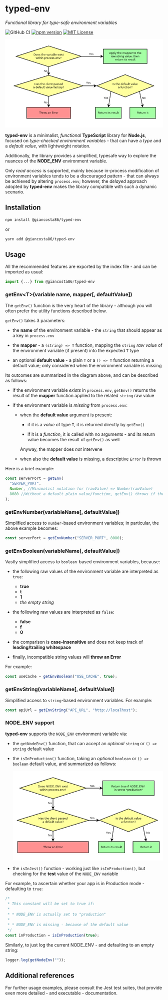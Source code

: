 # typed-env

_Functional library for type-safe environment variables_

![GitHub CI](https://github.com/giancosta86/typed-env/actions/workflows/publish-to-npm.yml/badge.svg)
[![npm version](https://badge.fury.io/js/@giancosta86%2Ftyped-env.svg)](https://badge.fury.io/js/@giancosta86%2Ftyped-env)
[![MIT License](https://img.shields.io/badge/license-MIT-blue.svg?style=flat)](/LICENSE)

![How getValue() works](./docs/diagrams/getEnv.png)

**typed-env** is a minimalist, _functional_ **TypeScript** library for **Node.js**, focused on _type-checked environment variables_ - that can have a _type_ and a _default value_, with lightweight notation.

Additionally, the library provides a simplified, typesafe way to explore the nuances of the **NODE_ENV** environment variable.

Only _read access_ is supported, mainly because in-process modification of environment variables tends to be a discouraged pattern - that can always be achieved by altering `process.env`; however, the _delayed_ approach adopted by **typed-env** makes the library compatible with such a dynamic scenario.

## Installation

```bash
npm install @giancosta86/typed-env
```

or

```bash
yarn add @giancosta86/typed-env
```

## Usage

All the recommended features are exported by the index file - and can be imported as usual:

```typescript
import {...} from @giancosta86/typed-env
```

### getEnv\<T\>(variable name, mapper\[, defaultValue\])

The `getEnv()` function is the very heart of the library - although you will often prefer the utility functions described below.

`getEnv()` takes 3 parameters:

- the **name** of the environment variable - the `string` that should appear as a key in `process.env`

- the **mapper** - a `(string) => T` function, mapping the `string` _raw value_ of the environment variable (if present) into the expected `T` type

- an optional **default value** - a plain `T` or a `() => T` function returning a default value; only considered when the environment variable is missing

Its outcomes are summarized in the diagram above, and can be described as follows:

- if the environment variable _exists_ in `process.env`, `getEnv()` returns the result of the **mapper** function applied to the related `string` raw value

- if the environment variable is _missing_ from `process.env`:

  - when the **default value** argument is present:

    - if it is a _value_ of type `T`, it is returned directly by `getEnv()`

    - if it is a _function_, it is called with no arguments - and its return value becomes the result of `getEnv()` as well

    Anyway, the mapper does _not_ intervene

  - when also the **default value** is missing, a descriptive `Error` is thrown

Here is a brief example:

```typescript
const serverPort = getEnv(
  "SERVER_PORT",
  Number, //Minimalist notation for (rawValue) => Number(rawValue)
  8080 //Without a default plain value/function, getEnv() throws if the env var is missing
);
```

### getEnvNumber(variableName\[, defaultValue\])

Simplified access to `number`-based environment variables; in particular, the above example becomes:

```typescript
const serverPort = getEnvNumber("SERVER_PORT", 8080);
```

### getEnvBoolean(variableName\[, defaultValue\])

Vastly simplified access to `boolean`-based environment variables, because:

- the following raw values of the environment variable are interpreted as `true`:

  - **true**
  - **t**
  - **1**
  - _the empty string_

- the following raw values are interpreted as `false`:

  - **false**
  - **f**
  - **0**

- the comparison is **case-insensitive** and does not keep track of **leading/trailing whitespace**

- finally, incompatible string values will **throw an Error**

For example:

```typescript
const useCache = getEnvBoolean("USE_CACHE", true);
```

### getEnvString(variableName\[, defaultValue\])

Simplified access to `string`-based environment variables. For example:

```typescript
const apiUrl = getEnvString("API_URL", "http://localhost");
```

### NODE_ENV support

**typed-env** supports the `NODE_ENV` environment variable via:

- the `getNodeEnv()` function, that can accept an _optional_ `string` or `() => string` default value

- the `isInProduction()` function, taking an _optional_ `boolean` or `() => boolean` default value, and summarized as follows:

  ![How nodeEnv.inProduction.getValue() works](./docs/diagrams/nodeEnvInProduction.png)

- the `isInJest()` function - working just like `isInProduction()`, but checking for the **test** value of the `NODE_ENV` variable

For example, to ascertain whether your app is in Production mode - defaulting to `true`:

```typescript
/*
 * This constant will be set to true if:
 *
 * * NODE_ENV is actually set to "production"
 *
 * * NODE_ENV is missing - because of the default value
 */
const inProduction = isInProduction(true);
```

Similarly, to just log the current NODE_ENV - and defaulting to an empty string:

```typescript
logger.log(getNodeEnv(""));
```

## Additional references

For further usage examples, please consult the Jest test suites, that provide even more detailed - and executable - documentation.

